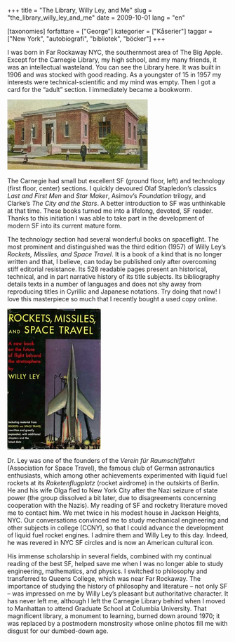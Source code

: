 +++
title = "The Library, Willy Ley, and Me"
slug = "the_library_willy_ley_and_me"
date = 2009-10-01
lang = "en"

[taxonomies]
forfattare = ["George"]
kategorier = ["Kåserier"]
taggar = ["New York", "autobiografi", "bibliotek", "böcker"]
+++

I was born in Far Rockaway NYC, the southernmost area of The Big Apple.
Except for the Carnegie Library, my high school, and my many friends, it was
an intellectual wasteland. You can see the Library here. It was built in 1906
and was stocked with good reading. As a youngster of 15 in 1957 my interests
were technical-scientific and my mind was empty. Then I got a card for the
“adult” section. I immediately became a bookworm.

![Bibliotek](library.jpeg)

<!-- more -->

The Carnegie had small but excellent SF (ground floor, left) and technology
(first floor, center) sections. I quickly devoured Olaf Stapledon’s classics
_Last and First Men_ and _Star Maker_, Asimov’s
_Foundation_ trilogy, and Clarke’s _The City and the Stars_. A
better introduction to SF was unthinkable at that time. These books turned me
into a lifelong, devoted, SF reader. Thanks to this initiation I was able to
take part in the development of modern SF into its current mature form.

The technology section had several wonderful books on spaceflight. The most
prominent and distinguished was the third edition (1957) of Willy Ley’s
_Rockets, Missiles, and Space Travel_. It is a book of a kind that is
no longer written and that, I believe, can today be published only after
overcoming stiff editorial resistance. Its 528 readable pages present an
historical, technical, and in part narrative history of its title subjects.
Its bibliography details texts in a number of languages and does not shy away
from reproducing titles in Cyrillic and Japanese notations. Try doing that
now! I love this masterpiece so much that I recently bought a used copy
online.

![Omslag till Rockets, Missiles and Space travel av Willy Ley](willy_ley.jpeg)

Dr. Ley was one of the founders of the _Verein für Raumschiffahrt_
(Association for Space Travel), the famous club of German astronautics
enthusiasts, which among other achievements experimented with liquid fuel
rockets at its _Raketenflugplatz_ (rocket airdrome) in the outskirts
of Berlin. He and his wife Olga fled to New York City after the Nazi seizure
of state power (the group dissolved a bit later, due to disagreements
concerning cooperation with the Nazis). My reading of SF and rocketry
literature moved me to contact him. We met twice in his modest house in
Jackson Heights, NYC. Our conversations convinced me to study mechanical
engineering and other subjects in college (CCNY), so that I could advance the
development of liquid fuel rocket engines. I admire them and Willy Ley to
this day. Indeed, he was revered in NYC SF circles and is now an American
cultural icon.

His immense scholarship in several fields, combined with my continual reading
of the best SF, helped save me when I was no longer able to study
engineering, mathematics, and physics. I switched to philosophy and
transferred to Queens College, which was near Far Rockaway. The importance of
studying the history of philosophy and literature – not only SF – was
impressed on me by Willy Ley’s pleasant but authoritative character. It has
never left me, although I left the Carnegie Library behind when I moved to
Manhattan to attend Graduate School at Columbia University. That magnificent
library, a monument to learning, burned down around 1970; it was replaced by
a postmodern monstrosity whose online photos fill me with disgust for our
dumbed-down age.

